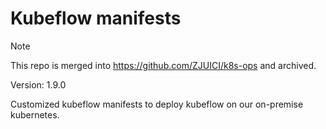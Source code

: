 # Kubeflow manifests

> [!NOTE]  
> This repo is merged into <https://github.com/ZJUICI/k8s-ops> and archived.
> 
> Version: 1.9.0

Customized kubeflow manifests to deploy kubeflow on our on-premise kubernetes.
